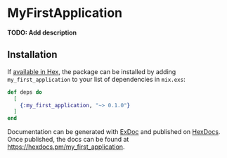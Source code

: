 # MyFirstApplication

**TODO: Add description**

## Installation

If [available in Hex](https://hex.pm/docs/publish), the package can be installed
by adding `my_first_application` to your list of dependencies in `mix.exs`:

```elixir
def deps do
  [
    {:my_first_application, "~> 0.1.0"}
  ]
end
```

Documentation can be generated with [ExDoc](https://github.com/elixir-lang/ex_doc)
and published on [HexDocs](https://hexdocs.pm). Once published, the docs can
be found at <https://hexdocs.pm/my_first_application>.

